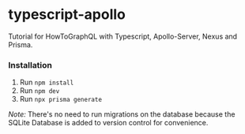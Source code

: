 # typescript-apollo
Tutorial for HowToGraphQL with Typescript, Apollo-Server, Nexus and Prisma.


### Installation

1. Run `npm install`
2. Run `npm dev` 
3. Run `npx prisma generate`

_Note:_ There's no need to run migrations on the database because the SQLite Database is added to version control for convenience. 
